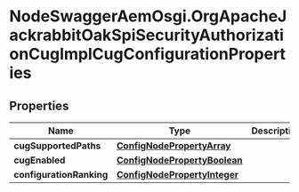 # NodeSwaggerAemOsgi.OrgApacheJackrabbitOakSpiSecurityAuthorizationCugImplCugConfigurationProperties

## Properties

Name | Type | Description | Notes
------------ | ------------- | ------------- | -------------
**cugSupportedPaths** | [**ConfigNodePropertyArray**](ConfigNodePropertyArray.md) |  | [optional] 
**cugEnabled** | [**ConfigNodePropertyBoolean**](ConfigNodePropertyBoolean.md) |  | [optional] 
**configurationRanking** | [**ConfigNodePropertyInteger**](ConfigNodePropertyInteger.md) |  | [optional] 


